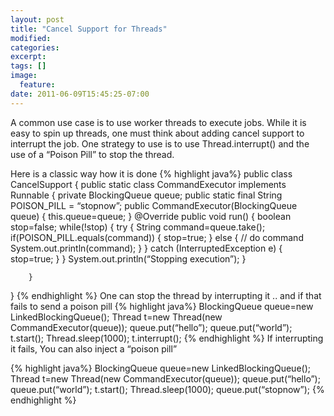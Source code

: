 ```yaml
---
layout: post
title: "Cancel Support for Threads"
modified:
categories: 
excerpt:
tags: []
image:
  feature:
date: 2011-06-09T15:45:25-07:00
---
```


A common use case is to use worker threads to execute jobs. While it is easy to spin up threads, one must think about adding cancel support to interrupt the job. One strategy to use is to use Thread.interrupt() and the use of a “Poison Pill” to stop the thread.

Here is a classic way how it is done
{% highlight java%}
public class CancelSupport {
        public static class CommandExecutor implements Runnable {
                private BlockingQueue<String> queue;
                public static final String POISON_PILL  = “stopnow”;
                public CommandExecutor(BlockingQueue<String> queue) {
                        this.queue=queue;
                }
                @Override
                public void run() {
                        boolean stop=false;
                        while(!stop) {
                                try {
                                        String command=queue.take();
                                        if(POISON_PILL.equals(command)) {
                                                stop=true;
                                        } else {
                                                // do command
                                                System.out.println(command);
                                        }
                                } catch (InterruptedException e) {
                                        stop=true;
                                }
                        }
                        System.out.println(“Stopping execution”);
                }
               
        }
}
{% endhighlight %}
One can stop the thread by interrupting it .. and if that fails to send a poison pill
{% highlight java%}
BlockingQueue<String> queue=new LinkedBlockingQueue<String>();
Thread t=new Thread(new CommandExecutor(queue));
queue.put(“hello”);
queue.put(“world”);
t.start();
Thread.sleep(1000);
t.interrupt();
{% endhighlight %}
If interrupting it fails, You can also inject a “poison pill”

{% highlight java%}
BlockingQueue<String> queue=new LinkedBlockingQueue<String>();
Thread t=new Thread(new CommandExecutor(queue));
queue.put(“hello”);
queue.put(“world”);
t.start();
Thread.sleep(1000);
queue.put(“stopnow”);
{% endhighlight %}
